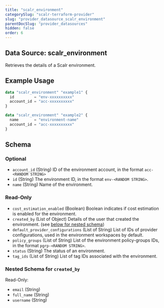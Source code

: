 ```yaml
---
title: "scalr_environment"
categorySlug: "scalr-terraform-provider"
slug: "provider_datasource_scalr_environment"
parentDocSlug: "provider_datasources"
hidden: false
order: 6
---
```

## Data Source: scalr_environment

Retrieves the details of a Scalr environment.

## Example Usage

```terraform
data "scalr_environment" "example1" {
  id         = "env-xxxxxxxxxx"
  account_id = "acc-xxxxxxxxxx"
}

data "scalr_environment" "example2" {
  name       = "environment-name"
  account_id = "acc-xxxxxxxxxx"
}
```

<!-- schema generated by tfplugindocs -->
## Schema

### Optional

- `account_id` (String) ID of the environment account, in the format `acc-<RANDOM STRING>`
- `id` (String) The environment ID, in the format `env-<RANDOM STRING>`.
- `name` (String) Name of the environment.

### Read-Only

- `cost_estimation_enabled` (Boolean) Boolean indicates if cost estimation is enabled for the environment.
- `created_by` (List of Object) Details of the user that created the environment. (see [below for nested schema](#nestedatt--created_by))
- `default_provider_configurations` (List of String) List of IDs of provider configurations, used in the environment workspaces by default.
- `policy_groups` (List of String) List of the environment policy-groups IDs, in the format `pgrp-<RANDOM STRING>`.
- `status` (String) The status of an environment.
- `tag_ids` (List of String) List of tag IDs associated with the environment.

<a id="nestedatt--created_by"></a>
### Nested Schema for `created_by`

Read-Only:

- `email` (String)
- `full_name` (String)
- `username` (String)
